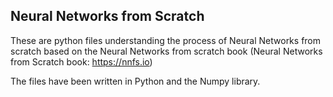 ## Neural Networks from Scratch

These are python files understanding the process of Neural Networks from scratch
based on the Neural Networks from scratch book (Neural Networks from Scratch book: https://nnfs.io)

The files have been written in Python and the Numpy library.
